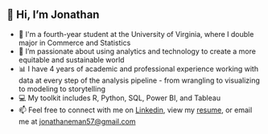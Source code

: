 👋 Hi, I’m Jonathan
-  
- 🏫 I'm a fourth-year student at the University of Virginia, where I double major in Commerce and Statistics
- 👀 I’m passionate about using analytics and technology to create a more equitable and sustainable world
- 📊 I have 4 years of academic and professional experience working with data at every step of the analysis pipeline - from wrangling to visualizing to modeling to storytelling
- 💻 My toolkit includes R, Python, SQL, Power BI, and Tableau
- 📫 Feel free to connect with me on [Linkedin](https://www.linkedin.com/in/jonathan-eman-697269169/), view my [resume](https://github.com/jonathan-eman/jonathan-eman/blob/main/Jonathan%20Eman%20Resume.pdf), or email me at jonathaneman57@gmail.com

<!---
jonathan-eman/jonathan-eman is a ✨ special ✨ repository because its `README.md` (this file) appears on your GitHub profile.
You can click the Preview link to take a look at your changes.
--->
